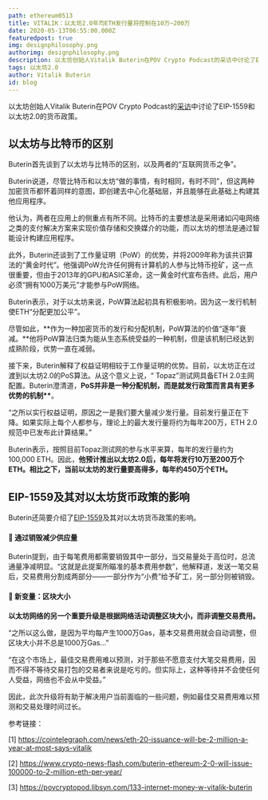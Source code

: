 ```yaml
---
path: ethereum0513
title: VITALIK：以太坊2.0年均ETH发行量将控制在10万~200万
date: 2020-05-13T06:55:00.000Z
featuredpost: true
img: designphilosophy.png
authorimg: designphilosophy.png
description: 以太坊创始人Vitalik Buterin在POV Crypto Podcast的采访中讨论了EIP-1559和以太坊2.0的货币政策。
tags: 以太坊2.0
author: Vitalik Buterin
id: blog
---
```





<!--StartFragment-->

以太坊创始人Vitalik Buterin在POV Crypto Podcast的[采访](https://povcryptopod.libsyn.com/133-internet-money-w-vitalik-buterin)中讨论了EIP-1559和以太坊2.0的货币政策。

## **以太坊与比特币的区别**

Buterin首先谈到了以太坊与比特币的区别，以及两者的“互联网货币之争”。

Buterin说道，尽管比特币和以太坊“做的事情，有时相同，有时不同”，但这两种加密货币都怀着同样的意图，即创建去中心化基础层，并且能够在此基础上构建其他应用程序。

他认为，两者在应用上的侧重点有所不同。比特币的主要想法是采用诸如闪电网络之类的支付解决方案来实现价值存储和交换媒介的功能，而以太坊的想法是通过智能设计构建应用程序。

此外，Buterin还谈到了工作量证明（PoW）的优势，并将2009年称为该共识算法的“黄金时代”。他强调PoW允许任何拥有计算机的人参与比特币挖矿，这一点很重要，但由于2013年的GPU和ASIC革命，这一黄金时代宣布告终。此后，用户必须“拥有1000万美元”才能参与PoW网络。

Buterin表示，对于以太坊来说，PoW算法起初具有积极影响，因为这一发行机制使ETH“分配更加公平”。

尽管如此，**作为一种加密货币的发行和分配机制，PoW算法的价值“逐年”衰减。**他将PoW算法归类为能从生态系统受益的一种机制，但是该机制已经达到成熟阶段，优势一直在减弱。

接下来，Buterin解释了权益证明相较于工作量证明的优势。目前，以太坊正在过渡到以太坊2.0的PoS算法。从这个意义上说，“ Topaz”测试网具备ETH 2.0主网配置。Buterin澄清道，**PoS并非是一种分配机制，而是就发行政策而言具有更多优势的机制\*\***。

“之所以实行权益证明，原因之一是我们要大量减少发行量。目前发行量正在下降。如果实际上每个人都参与，理论上的最大发行量将约为每年200万，ETH 2.0规范中已发布此计算结果。”

Buterin表示，按照目前Topaz测试网的参与水平来算，每年的发行量约为100,000 ETH。因此，**他预计推出以太坊2.0后，每年将发行10万至200万个ETH。相比之下，当前以太坊的发行量要高得多，每年约450万个ETH。**

## EIP-1559及其对以太坊货币政策的影响

Buterin还简要介绍了[EIP-1559](https://www.crypto-news-flash.com/experts-agree-bitcoin-halving-not-priced-in-ethereum-supply-shock/)及其对以太坊货币政策的影响。

#### 🔻 通过销毁减少供应量

Buterin提到，由于每笔费用都需要销毁其中一部分，当交易量处于高位时，总流通量净减明显。“这就是此提案所瞄准的基本费用参数”，他解释道，发送一笔交易后，交易费用分割成两部分——一部分作为“小费”给予矿工，另一部分则被销毁。

#### 🔻 新变量：区块大小

**以太坊网络的另一个重要升级是根据网络活动调整区块大小，而非调整交易费用。**

“之所以这么做，是因为平均每产生1000万Gas，基本交易费用就会自动调整，但区块大小并不总是1000万Gas…”

“在这个市场上，最佳交易费用难以预测，对于那些不愿意支付大笔交易费用，因而不得不等待交易打包的交易者来说是吃亏的。但实际上，这种等待并不会使任何人受益，网络也不会从中受益。”

因此，此次升级将有助于解决用户当前面临的一些问题，例如最佳交易费用难以预测和交易处理时间过长。

参考链接：

\[1] <https://cointelegraph.com/news/eth-20-issuance-will-be-2-million-a-year-at-most-says-vitalik>

\[2] <https://www.crypto-news-flash.com/buterin-ethereum-2-0-will-issue-100000-to-2-million-eth-per-year/>

\[3] <https://povcryptopod.libsyn.com/133-internet-money-w-vitalik-buterin>

<!--EndFragment-->